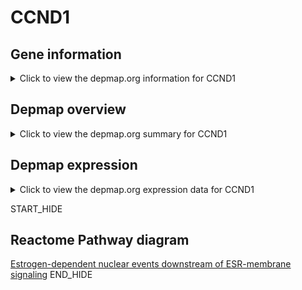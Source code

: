 <h1>CCND1</h1>

<h2>Gene information</h2>
<details>
  <summary>Click to view the depmap.org information for CCND1</summary>
  <iframe src="https://depmap.org/portal/gene/CCND1?tab=about" style="border:none;width:100%;height:800px"></iframe>
</details>

<h2>Depmap overview</h2>
<details>
  <summary>Click to view the depmap.org summary for CCND1</summary>
  <iframe src="https://depmap.org/portal/gene/CCND1?tab=overview" style="border:none;width:100%;height:800px"></iframe>
</details>

<h2>Depmap expression</h2>
<details>
  <summary>Click to view the depmap.org expression data for CCND1</summary>
  <iframe src="https://depmap.org/portal/gene/CCND1?tab=characterization" style="border:none;width:100%;height:800px"></iframe>
</details>


START_HIDE
<h2>Reactome Pathway diagram</h2>
<a href="https://reactome.org/PathwayBrowser/#/R-HSA-9634638">Estrogen-dependent nuclear events downstream of ESR-membrane signaling</a>
END_HIDE


